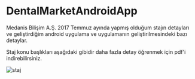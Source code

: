 # DentalMarketAndroidApp
Medanis Bilişim A.Ş. 2017 Temmuz ayında yapmış olduğum stajın detayları ve geliştirdiğim android uygulama ve uygulamanın geliştirilmesindeki bazı detaylar.

Staj konu başlıkları aşağıdaki gibidir daha fazla detay öğrenmek için pdf'i indirebilirsiniz.

![staj](https://user-images.githubusercontent.com/21055045/42744520-dda6402a-88d5-11e8-881a-b1dec4086018.png)
